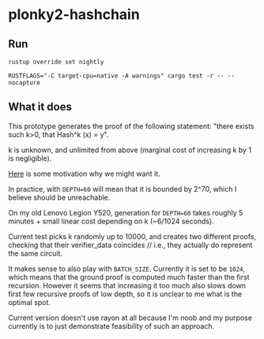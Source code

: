 # plonky2-hashchain

## Run

```
rustup override set nightly
```

```
RUSTFLAGS="-C target-cpu=native -A warnings" cargo test -r -- --nocapture
```

## What it does


This prototype generates the proof of the following statement: "there exists such k>0, that Hash^k (x) = y".

k is unknown, and unlimited from above (marginal cost of increasing k by 1 is negligible).

[Here](https://morgana-proofs.github.io/mpc-maci/master/chapter-5-random-ideas/keychain.html) is some motivation why we might want it.

In practice, with ``DEPTH=60`` will mean that it is bounded by 2^70, which I believe should be unreachable.

On my old Lenovo Legion Y520, generation for ``DEPTH=60`` takes roughly 5 minutes + small linear cost depending on k (~6/1024 seconds).

Current test picks k randomly up to 10000, and creates two different proofs, checking that their verifier_data coincides // i.e., they actually do represent the same circuit.

It makes sense to also play with ``BATCH_SIZE``. Currently it is set to be ``1024``, which means that the ground proof is computed much faster than the first recursion. However it seems that increasing it too much also slows down first few recursive proofs of low depth, so it is unclear to me what is the optimal spot.

Current version doesn't use rayon at all because I'm noob and my purpose currently is to just demonstrate feasibility of such an approach.